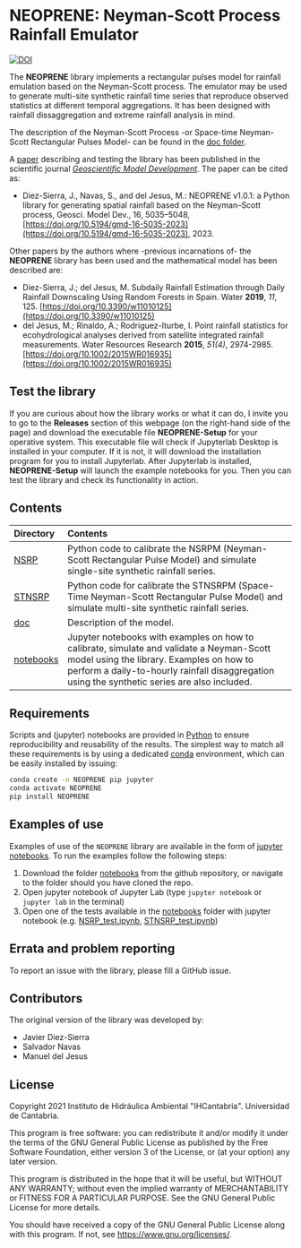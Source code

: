# NEOPRENE: Neyman-Scott Process Rainfall Emulator

[![DOI](https://zenodo.org/badge/DOI/10.5281/zenodo.6349377.svg)](https://doi.org/10.5281/zenodo.6349377)


The **NEOPRENE** library implements a rectangular pulses model for rainfall emulation based on the Neyman-Scott process. The emulator may be used to generate multi-site synthetic rainfall time series that reproduce observed statistics at different temporal aggregations. It has been designed with rainfall dissaggregation and extreme rainfall analysis in mind.

The description of the Neyman-Scott Process -or Space-time Neyman-Scott Rectangular Pulses Model- can be found in the [doc folder](https://github.com/IHCantabria/NEOPRENE/tree/main/doc).

A [paper](https://gmd.copernicus.org/articles/16/5035/2023/) describing and testing the library has been published in the scientific journal [_Geoscientific Model Development_](https://www.geoscientific-model-development.net/). The paper can be cited as:

+ Diez-Sierra, J., Navas, S., and del Jesus, M.: NEOPRENE v1.0.1: a Python library for generating spatial rainfall based on the Neyman–Scott process, Geosci. Model Dev., 16, 5035–5048, [https://doi.org/10.5194/gmd-16-5035-2023](https://doi.org/10.5194/gmd-16-5035-2023), 2023.

Other papers by the authors where -previous incarnations of- the **NEOPRENE** library has been used and the mathematical model has been described are:

+ Diez-Sierra, J.; del Jesus, M. Subdaily Rainfall Estimation through Daily Rainfall Downscaling Using Random Forests in Spain. Water **2019**, _11_, 125. [https://doi.org/10.3390/w11010125](https://doi.org/10.3390/w11010125)
+ del Jesus, M.; Rinaldo, A.; Rodriguez-Iturbe, I. Point rainfall statistics for ecohydrological analyses derived from satellite integrated rainfall measurements. Water Resources Research **2015**, _51(4)_, 2974-2985. [https://doi.org/10.1002/2015WR016935](https://doi.org/10.1002/2015WR016935)

## Test the library

If you are curious about how the library works or what it can do, I invite you to go to the **Releases** section of this webpage (on the right-hand side of the page) and download the executable file **NEOPRENE-Setup** for your operative system. This executable file will check if Jupyterlab Desktop is installed in your computer. If it is not, it will download the installation program for you to install Jupyterlab. After Jupyterlab is installed, **NEOPRENE-Setup** will launch the example notebooks for you. Then you can test the library and check its functionality in action.

## Contents

| Directory | Contents |
| :-------- | :------- |
|  [NSRP](https://github.com/IHCantabria/NEOPRENE/tree/main/NEOPRENE/NSRP) | Python code to calibrate the NSRPM (Neyman-Scott Rectangular Pulse Model) and simulate single-site synthetic rainfall series.
|  [STNSRP](https://github.com/IHCantabria/NEOPRENE/tree/main/NEOPRENE/STNSRP) | Python code for calibrate the STNSRPM (Space-Time Neyman-Scott Rectangular Pulse Model) and simulate multi-site synthetic rainfall series.
| [doc](https://github.com/IHCantabria/NEOPRENE/tree/main/doc) | Description of the model.
| [notebooks](https://github.com/IHCantabria/NEOPRENE/tree/main/notebooks) |  Jupyter notebooks with examples on how to calibrate, simulate and validate a Neyman-Scott model using the library. Examples on how to perform a daily-to-hourly rainfall disaggregation using the synthetic series are also included.

## Requirements

Scripts and (jupyter) notebooks are provided in [Python](https://www.python.org/) to ensure reproducibility and reusability of the results. The simplest way to match all these requirements is by using a dedicated [conda](https://docs.conda.io) environment, which can be easily installed by issuing:

```sh
conda create -n NEOPRENE pip jupyter
conda activate NEOPRENE
pip install NEOPRENE
```

## Examples of use

Examples of use of the `NEOPRENE` library are available in the form of [jupyter notebooks](https://github.com/IHCantabria/NEOPRENE/tree/main/notebooks). To run the examples follow the following steps:

1. Download the folder [notebooks](https://github.com/IHCantabria/NEOPRENE/tree/main/notebooks) from the github repository, or navigate to the folder should you have cloned the repo.
2. Open jupyter notebook of Jupyter Lab (type `jupyter notebook` or `jupyter lab`  in the terminal)
3. Open one of the tests available in the [notebooks](https://github.com/IHCantabria/NEOPRENE/tree/main/notebooks) folder with jupyter notebook  (e.g. [NSRP_test.ipynb](https://github.com/IHCantabria/NEOPRENE/blob/main/notebooks/NSRP_test.ipynb), [STNSRP_test.ipynb](https://github.com/IHCantabria/NEOPRENE/blob/main/notebooks/STNSRP_test.ipynb))

## Errata and problem reporting

To report an issue with the library, please fill a GitHub issue.

## Contributors

The original version of the library was developed by:

+ Javier Diez-Sierra
+ Salvador Navas
+ Manuel del Jesus

## License

Copyright 2021 Instituto de Hidráulica Ambiental "IHCantabria". Universidad de Cantabria.

This program is free software: you can redistribute it and/or modify
it under the terms of the GNU General Public License as published by
the Free Software Foundation, either version 3 of the License, or
(at your option) any later version.

This program is distributed in the hope that it will be useful,
but WITHOUT ANY WARRANTY; without even the implied warranty of
MERCHANTABILITY or FITNESS FOR A PARTICULAR PURPOSE.  See the
GNU General Public License for more details.

You should have received a copy of the GNU General Public License
along with this program.  If not, see <https://www.gnu.org/licenses/>.
